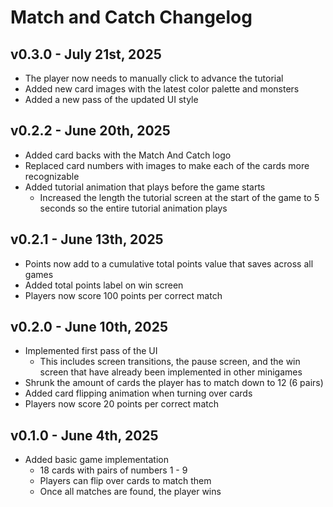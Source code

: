 # Match and Catch Changelog

## v0.3.0 - July 21st, 2025
* The player now needs to manually click to advance the tutorial
* Added new card images with the latest color palette and monsters
* Added a new pass of the updated UI style

## v0.2.2 - June 20th, 2025
* Added card backs with the Match And Catch logo
* Replaced card numbers with images to make each of the cards more recognizable
* Added tutorial animation that plays before the game starts
	* Increased the length the tutorial screen at the start of the game to 5 seconds so the entire tutorial animation plays

## v0.2.1 - June 13th, 2025
* Points now add to a cumulative total points value that saves across all games
* Added total points label on win screen
* Players now score 100 points per correct match

## v0.2.0 - June 10th, 2025
* Implemented first pass of the UI
	* This includes screen transitions, the pause screen, and the win screen that have already been implemented in other minigames
* Shrunk the amount of cards the player has to match down to 12 (6 pairs)
* Added card flipping animation when turning over cards
* Players now score 20 points per correct match

## v0.1.0 - June 4th, 2025
* Added basic game implementation
  * 18 cards with pairs of numbers 1 - 9
  * Players can flip over cards to match them
  * Once all matches are found, the player wins